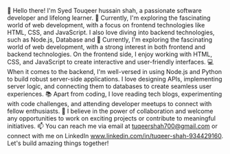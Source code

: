 👋 Hello there! I'm Syed Touqeer hussain shah, a passionate software developer and lifelong learner.
🔭 Currently, I'm exploring the fascinating world of web development, with a focus on frontend technologies like HTML, CSS, and JavaScript. I also love diving into backend technologies, such as Node.js, Database and 
🔭 Currently, I'm exploring the fascinating world of web development, with a strong interest in both frontend and backend technologies. On the frontend side, I enjoy working with HTML, CSS, and JavaScript to create interactive and user-friendly interfaces.
💻 When it comes to the backend, I'm well-versed in using Node.js and Python to build robust server-side applications. I love designing APIs, implementing server logic, and connecting them to databases to create seamless user experiences.
📚 Apart from coding, I love reading tech blogs, experimenting with code challenges, and attending developer meetups to connect with fellow enthusiasts.
🤝 I believe in the power of collaboration and welcome any opportunities to work on exciting projects or contribute to meaningful initiatives.
📫 You can reach me via email at tuqeershah700@gmail.com or connect with me on LinkedIn www.linkedin.com/in/tuqeer-shah-934429160. Let's build amazing things together!

<!---
tuqeer6/tuqeer6 is a ✨ special ✨ repository because its `README.md` (this file) appears on your GitHub profile.
You can click the Preview link to take a look at your changes.
--->

